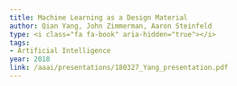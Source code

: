 ```yaml
---
title: Machine Learning as a Design Material
author: Qian Yang, John Zimmerman, Aaron Steinfeld
type: <i class="fa fa-book" aria-hidden="true"></i>
tags:
- Artificial Intelligence
year: 2018
link: /aaai/presentations/180327_Yang_presentation.pdf
---
```


